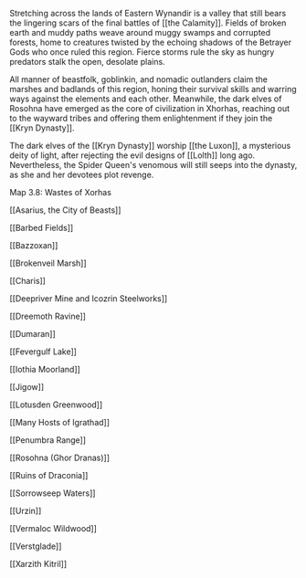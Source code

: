 Stretching across the lands of Eastern Wynandir is a valley that still bears the lingering scars of the final battles of [[the Calamity]]. Fields of broken earth and muddy paths weave around muggy swamps and corrupted forests, home to creatures twisted by the echoing shadows of the Betrayer Gods who once ruled this region. Fierce storms rule the sky as hungry predators stalk the open, desolate plains.

All manner of beastfolk, goblinkin, and nomadic outlanders claim the marshes and badlands of this region, honing their survival skills and warring ways against the elements and each other. Meanwhile, the dark elves of Rosohna have emerged as the core of civilization in Xhorhas, reaching out to the wayward tribes and offering them enlightenment if they join the [[Kryn Dynasty]].

The dark elves of the [[Kryn Dynasty]] worship [[the Luxon]], a mysterious deity of light, after rejecting the evil designs of [[Lolth]] long ago. Nevertheless, the Spider Queen's venomous will still seeps into the dynasty, as she and her devotees plot revenge.

[](https://media.dndbeyond.com/compendium-images/egtw/yDOyqyOocErRgYJK/3.8-wastes-of-xhorhas.jpg)

Map 3.8: Wastes of Xorhas

[[Asarius, the City of Beasts]]

[[Barbed Fields]]

[[Bazzoxan]]

[[Brokenveil Marsh]]

[[Charis]]

[[Deepriver Mine and Icozrin Steelworks]]

[[Dreemoth Ravine]]

[[Dumaran]]

[[Fevergulf Lake]]

[[Iothia Moorland]]

[[Jigow]]

[[Lotusden Greenwood]]

[[Many Hosts of Igrathad]]

[[Penumbra Range]]

[[Rosohna (Ghor Dranas)]]

[[Ruins of Draconia]]

[[Sorrowseep Waters]]

[[Urzin]]

[[Vermaloc Wildwood]]

[[Verstglade]]

[[Xarzith Kitril]]
